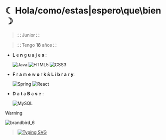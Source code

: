 # ☾ Hola/como/estas|espero\que\bien ☽

  >⛚  Junior ⛚

  >⛚  Tengo **18** años ⛚

  - **L** e **n** g **u** a **j** e **s** :
   
     ![Java](https://img.shields.io/badge/java-%23ED8B00.svg?style=for-the-badge&logo=openjdk&logoColor=white) ![HTML5](https://img.shields.io/badge/html5-%23E34F26.svg?style=for-the-badge&logo=html5&logoColor=white) ![CSS3](https://img.shields.io/badge/css3-%231572B6.svg?style=for-the-badge&logo=css3&logoColor=white)

  - **F** r **a** m **e** w **o** r **k** & **L** i **b** r **a** r **y**:  

     ![Spring](https://img.shields.io/badge/spring-%236DB33F.svg?style=for-the-badge&logo=spring&logoColor=white) ![React](https://img.shields.io/badge/react-%2320232a.svg?style=for-the-badge&logo=react&logoColor=%2361DAFB)

  - **D** a **t** a **B** a **s** e :

     ![MySQL](https://img.shields.io/badge/mysql-4479A1.svg?style=for-the-badge&logo=mysql&logoColor=white)

  > [!WARNING]
  > ![brandbird_6](https://github.com/user-attachments/assets/7eaa232e-8c1c-4a91-9f68-71d6f1d6c49f)

  > <a href="https://git.io/typing-svg"><img src="https://readme-typing-svg.demolab.com?font=Ubuntu&duration=2000&color=3D40F7&center=true&multiline=true&width=435&lines=Paz+++++++++y;Bendiciones" alt="Typing SVG" /></a>
